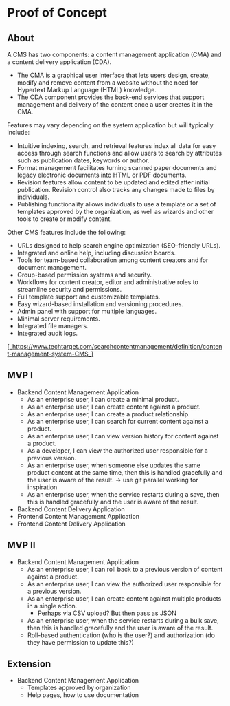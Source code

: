 # Proof of Concept

## About
A CMS has two components: a content management application (CMA) and a content delivery application (CDA).
- The CMA is a graphical user interface that lets users design, create, modify and remove content from a website without the need for Hypertext Markup Language (HTML) knowledge.
- The CDA component provides the back-end services that support management and delivery of the content once a user creates it in the CMA.

Features may vary depending on the system application but will typically include:
- Intuitive indexing, search, and retrieval features index all data for easy access through search functions and allow users to search by attributes such as publication dates, keywords or author.
- Format management facilitates turning scanned paper documents and legacy electronic documents into HTML or PDF documents.
- Revision features allow content to be updated and edited after initial publication. Revision control also tracks any changes made to files by individuals.
- Publishing functionality allows individuals to use a template or a set of templates approved by the organization, as well as wizards and other tools to create or modify content.

Other CMS features include the following:
- URLs designed to help search engine optimization (SEO-friendly URLs).
- Integrated and online help, including discussion boards.
- Tools for team-based collaboration among content creators and for document management.
- Group-based permission systems and security.
- Workflows for content creator, editor and administrative roles to streamline security and permissions.
- Full template support and customizable templates.
- Easy wizard-based installation and versioning procedures.
- Admin panel with support for multiple languages.
- Minimal server requirements.
- Integrated file managers.
- Integrated audit logs.

[_https://www.techtarget.com/searchcontentmanagement/definition/content-management-system-CMS_]

## MVP I

- Backend Content Management Application
    - As an enterprise user, I can create a minimal product.
    - As an enterprise user, I can create content against a product.
    - As an enterprise user, I can create a product relationship.
    - As an enterprise user, I can search for current content against a product.
    - As an enterprise user, I can view version history for content against a product.
    - As a developer, I can view the authorized user responsible for a previous version.
    - As an enterprise user, when someone else updates the same product content at the same time, then this is handled gracefully and the user is aware of the result. -> use git parallel working for inspiration
    - As an enterprise user, when the service restarts during a save, then this is handled gracefully and the user is aware of the result.
- Backend Content Delivery Application
- Frontend Content Management Application
- Frontend Content Delivery Application

## MVP II

- Backend Content Management Application
    - As an enterprise user, I can roll back to a previous version of content against a product.
    - As an enterprise user, I can view the authorized user responsible for a previous version.
    - As an enterprise user, I can create content against multiple products in a single action.
        - Perhaps via CSV upload? But then pass as JSON
    - As an enterprise user, when the service restarts during a bulk save, then this is handled gracefully and the user is aware of the result.
    - Roll-based authentication (who is the user?) and authorization (do they have permission to update this?)

## Extension

- Backend Content Management Application
    - Templates approved by organization
    - Help pages, how to use documentation
